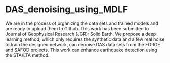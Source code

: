 # DAS_denoising_using_MDLF
We are in the process of organizing the data sets and trained models and are ready to upload them to Github.
This work has been submitted to Journal of Geophysical Research (JGR): Solid Earth.
We propose a deep learning method, which only requires the synthetic data and a few real noise to train the designed network, can denoise DAS data sets from the FORGE and SAFOD projects.
This work can enhance earthquake detection using the STA/LTA method.

